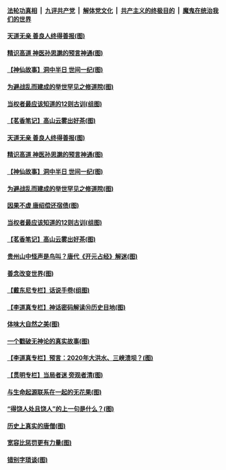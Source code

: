 ####  [法轮功真相](../../../../basic/blob/master/README.md?t=07071231) &nbsp;|&nbsp; [九评共产党](../../../../9ping.md/blob/master/README.md?t=07071231) &nbsp;|&nbsp; [解体党文化](../../../../jtdwh.md/blob/master/README.md?t=07071231)  &nbsp;|&nbsp; [共产主义的终极目的](../../../../gczydzjmd.md/blob/master/README.md?t=07071231) &nbsp;|&nbsp; [魔鬼在统治我们的世界](../../../../mgztzwmdsj.md/blob/master/README.md?t=07071231) 

#### [天道无亲 善良人终得善报(图)](../pages/p7/938657.md?t=07071231) 

#### [精识高道 神医孙思邈的预言神通(图)](../pages/p7/938855.md?t=07071231) 

#### [【神仙故事】洞中半日 世间一纪(图)](../pages/p7/938663.md?t=07071231) 

#### [为避战乱而建成的举世罕见之修道院(图)](../pages/p7/938715.md?t=07071231) 

#### [当权者最应该知道的12则古训(组图)](../pages/p7/938581.md?t=07071231) 

#### [【茗香笔记】高山云雾出好茶(图)](../pages/p7/938345.md?t=07071231) 

#### [天道无亲 善良人终得善报(图)](../pages/p7/938657.md?t=07071231) 

#### [精识高道 神医孙思邈的预言神通(图)](../pages/p7/938855.md?t=07071231) 

#### [【神仙故事】洞中半日 世间一纪(图)](../pages/p7/938663.md?t=07071231) 

#### [为避战乱而建成的举世罕见之修道院(图)](../pages/p7/938715.md?t=07071231) 

#### [因果不虚 唐绍偿还宿债(图)](../pages/p7/938656.md?t=07071231) 

#### [当权者最应该知道的12则古训(组图)](../pages/p7/938581.md?t=07071231) 

#### [【茗香笔记】高山云雾出好茶(图)](../pages/p7/938345.md?t=07071231) 

#### [贵州山中怪声是鸟叫？唐代《开元占经》解迷(图)](../pages/p7/938669.md?t=07071231) 

#### [善念改变世界(图)](../pages/p7/938282.md?t=07071231) 

#### [【戴东尼专栏】话说手卷(组图)](../pages/p7/936297.md?t=07071231) 

#### [【李道真专栏】神话密码解读⑩历史目地(图)](../pages/p7/938337.md?t=07071231) 

#### [体味大自然之美(图)](../pages/p7/938567.md?t=07071231) 

#### [一个戳破无神论的真实故事(图)](../pages/p7/938421.md?t=07071231) 

#### [【李道真专栏】预言：2020年大洪水、三峡溃坝？(图)](../pages/p7/938448.md?t=07071231) 

#### [【贯明专栏】当局者迷 旁观者清(图)](../pages/p7/938303.md?t=07071231) 

#### [与生命起源联系在一起的无花果(图)](../pages/p7/938342.md?t=07071231) 

#### [“得饶人处且饶人”的上一句是什么？(图)](../pages/p7/938333.md?t=07071231) 

#### [历史上真实的唐僧(图)](../pages/p7/938101.md?t=07071231) 

#### [宽容比惩罚更有力量(图)](../pages/p7/938280.md?t=07071231) 

#### [错别字琐谈(图)](../pages/p7/938316.md?t=07071231) 

